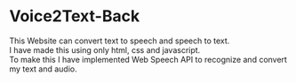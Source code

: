# Voice2Text-Back

This Website can convert text to speech and speech to text.  
I have made this using only html, css and javascript.  
To make this I have implemented Web Speech API to recognize and convert my text and audio.

